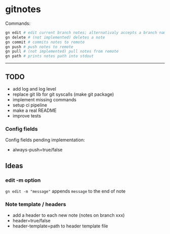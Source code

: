 # gitnotes

Commands:

```bash
gn edit # edit current branch notes; alternativaly accepts a branch name
gn delete # (not implemented) deletes a note
gn commit # commits notes to remote
gn push # push notes to remote
gn pull # (not implemented) pull notes from remote
gn path # prints notes path into stdout
```

---

## TODO

- add log and log level
- replace git lib for git syscalls (make git package)
- implement missing commands
- setup ci pipeline
- make a real README
- improve tests

### Config fields

Config fields pending implementation:

- always-push=true/false

## Ideas

### edit -m option

`gn edit -m "message"` appends `message` to the end of note

### Note template / headers

- add a header to each new note (notes on branch xxx)
- header=true/false
- header-template=path to header template file
